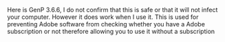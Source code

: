 Here is GenP 3.6.6, I do not confirm that this is safe or that it will not infect your computer. However it does work when I use it.
This is used for preventing Adobe software from checking whether you have a Adobe subscription or not therefore allowing you to use it without a subscription
